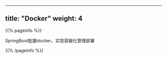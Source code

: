 
---
title: "Docker"
weight: 4
---

{{% pageinfo %}}

SpringBoot配置docker，实现容器化管理部署

{{% /pageinfo %}}
